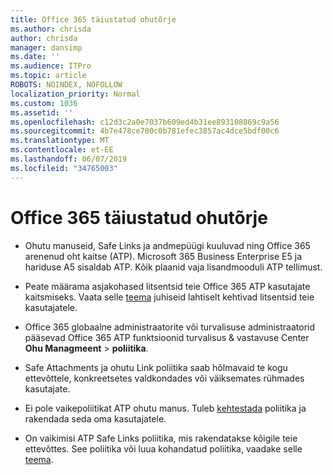 ```yaml
---
title: Office 365 täiustatud ohutõrje
ms.author: chrisda
author: chrisda
manager: dansimp
ms.date: ''
ms.audience: ITPro
ms.topic: article
ROBOTS: NOINDEX, NOFOLLOW
localization_priority: Normal
ms.custom: 1036
ms.assetid: ''
ms.openlocfilehash: c12d3c2a0e7037b609ed4b31ee893108869c9a56
ms.sourcegitcommit: 4b7e478ce700c0b781efec3857ac4dce5bdf00c6
ms.translationtype: MT
ms.contentlocale: et-EE
ms.lasthandoff: 06/07/2019
ms.locfileid: "34765003"
---
```

# <a name="office-365-advanced-threat-protection"></a>Office 365 täiustatud ohutõrje

- Ohutu manuseid, Safe Links ja andmepüügi kuuluvad ning Office 365 arenenud oht kaitse (ATP). Microsoft 365 Business Enterprise E5 ja hariduse A5 sisaldab ATP. Kõik plaanid vaja lisandmooduli ATP tellimust.

- Peate määrama asjakohased litsentsid teie Office 365 ATP kasutajate kaitsmiseks. Vaata selle [teema](https://docs.microsoft.com/office365/admin/subscriptions-and-billing/assign-licenses-to-users) juhiseid lahtiselt kehtivad litsentsid teie kasutajatele.

- Office 365 globaalne administraatorite või turvalisuse administraatorid pääsevad Office 365 ATP funktsioonid turvalisus & vastavuse Center **Ohu Managmeent** \> **poliitika**.

- Safe Attachments ja ohutu Link poliitika saab hõlmavaid te kogu ettevõttele, konkreetsetes valdkondades või väiksemates rühmades kasutajate.

- Ei pole vaikepoliitikat ATP ohutu manus. Tuleb [kehtestada](https://docs.microsoft.com/office365/securitycompliance/set-up-atp-safe-attachments-policies) poliitika ja rakendada seda oma kasutajatele.

- On vaikimisi ATP Safe Links poliitika, mis rakendatakse kõigile teie ettevõttes. See poliitika või luua kohandatud poliitika, vaadake selle [teema](https://docs.microsoft.com/office365/securitycompliance/set-up-atp-safe-links-policies).
